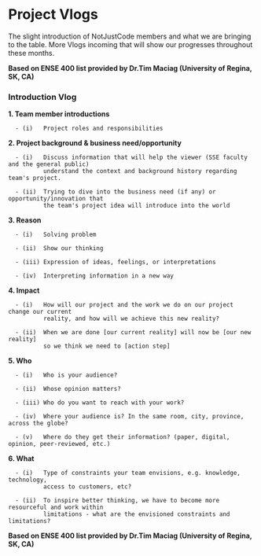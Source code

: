# Project Vlogs

The slight introduction of NotJustCode members and what we are bringing to the table. More Vlogs incoming that will show our progresses throughout these months.

**Based on ENSE 400 list provided by Dr.Tim Maciag (University of Regina, SK, CA)**

### Introduction Vlog

**1.  Team member introductions**

      - (i)   Project roles and responsibilities

**2.  Project background & business need/opportunity**
      
      - (i)   Discuss information that will help the viewer (SSE faculty and the general public) 
              understand the context and background history regarding team's project. 
    
      - (ii)  Trying to dive into the business need (if any) or opportunity/innovation that 
              the team's project idea will introduce into the world

**3.  Reason**
      
      - (i)   Solving problem
      
      - (ii)  Show our thinking
      
      - (iii) Expression of ideas, feelings, or interpretations
    
      - (iv)  Interpreting information in a new way

**4.  Impact**
    
      - (i)   How will our project and the work we do on our project change our current 
              reality, and how will we achieve this new reality?
    
      - (ii)  When we are done [our current reality] will now be [our new reality] 
              so we think we need to [action step]

**5.  Who**
    
      - (i)   Who is your audience?
    
      - (ii)  Whose opinion matters?
    
      - (iii) Who do you want to reach with your work?
    
      - (iv)  Where your audience is? In the same room, city, province, across the globe?
    
      - (v)   Where do they get their information? (paper, digital, opinion, peer-reviewed, etc.)

**6.  What**
    
      - (i)   Type of constraints your team envisions, e.g. knowledge, technology, 
              access to customers, etc? 
    
      - (ii)  To inspire better thinking, we have to become more resourceful and work within 
              limitations - what are the envisioned constraints and limitations?
    
**Based on ENSE 400 list provided by Dr.Tim Maciag (University of Regina, SK, CA)**
